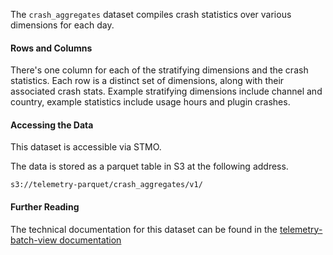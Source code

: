 The `crash_aggregates` dataset compiles crash statistics over various dimensions for each day.

#### Rows and Columns

There's one column for each of the stratifying dimensions and the crash statistics.
Each row is a distinct set of dimensions, along with their associated crash stats.
Example stratifying dimensions include channel and country,
example statistics include usage hours and plugin crashes.

#### Accessing the Data

This dataset is accessible via STMO.

The data is stored as a parquet table in S3 at the following address.
```
s3://telemetry-parquet/crash_aggregates/v1/
```

#### Further Reading

The technical documentation for this dataset can be found in the
[telemetry-batch-view documentation](https://github.com/mozilla/telemetry-batch-view/blob/0128b08/docs/CrashAggregateView.md)
